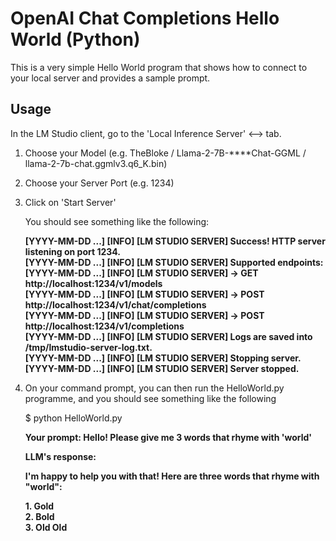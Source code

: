 # OpenAI Chat Completions Hello World (Python)

This is a very simple Hello World program that shows how to connect to your local server and provides a sample prompt.

## Usage

In the LM Studio client, go to the 'Local Inference Server' <--> tab.

1. Choose your Model (e.g. TheBloke / Llama-2-7B-****Chat-GGML / llama-2-7b-chat.ggmlv3.q6_K.bin)
2. Choose your Server Port (e.g. 1234)
3. Click on 'Start Server'

	You should see something like the following:
	
	**[YYYY-MM-DD ...] [INFO] [LM STUDIO SERVER] Success! HTTP server listening on port 1234.**<br/>
	**[YYYY-MM-DD ...] [INFO] [LM STUDIO SERVER] Supported endpoints:**<br/>
	**[YYYY-MM-DD ...] [INFO] [LM STUDIO SERVER] ->	GET  http://localhost:1234/v1/models**<br/>
	**[YYYY-MM-DD ...] [INFO] [LM STUDIO SERVER] ->	POST http://localhost:1234/v1/chat/completions**<br/>
	**[YYYY-MM-DD ...] [INFO] [LM STUDIO SERVER] ->	POST http://localhost:1234/v1/completions**<br/>
	**[YYYY-MM-DD ...] [INFO] [LM STUDIO SERVER] Logs are saved into /tmp/lmstudio-server-log.txt.**<br/>
	**[YYYY-MM-DD ...] [INFO] [LM STUDIO SERVER] Stopping server.**<br/>
	**[YYYY-MM-DD ...] [INFO] [LM STUDIO SERVER] Server stopped.**<br/>

4. On your command prompt, you can then run the HelloWorld.py programme, and you should see something like the following

	$ python HelloWorld.py
	
	**Your prompt: Hello! Please give me 3 words that rhyme with 'world'**
	
	**LLM's response:**
	
	**I'm happy to help you with that! Here are three words that rhyme with "world":**
	
	**1. Gold**<br/>
	**2. Bold**<br/>
	**3. Old Old**<br/>

